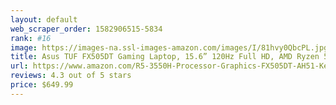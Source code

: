 ```yaml
---
layout: default 
﻿web_scraper_order: 1582906515-5834
rank: #16
image: https://images-na.ssl-images-amazon.com/images/I/81hvy0QbcPL.jpg
title: Asus TUF FX505DT Gaming Laptop, 15.6” 120Hz Full HD, AMD Ryzen 5 R5-3550H Processor,…
url: https://www.amazon.com/R5-3550H-Processor-Graphics-FX505DT-AH51-Keyboard/dp/B07VBK4SYS/ref=zg_mw_pc_16?_encoding=UTF8&psc=1&refRID=XJT42DXBBEE9H9WCHFME
reviews: 4.3 out of 5 stars
price: $649.99 
---
```

